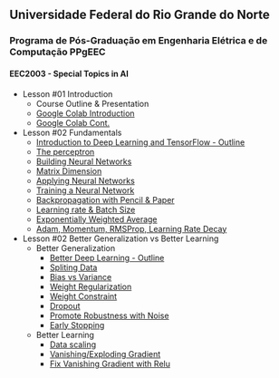 ## Universidade Federal do Rio Grande do Norte
### Programa de Pós-Graduação em Engenharia Elétrica e de Computação PPgEEC

#### EEC2003 - Special Topics in AI


- Lesson #01 Introduction
	- Course Outline & Presentation
	- [Google Colab Introduction](https://www.loom.com/share/8a4f0d34b3cb4d9ea04b6dcf0b3d1aca)
	- [Google Colab Cont.](https://www.loom.com/share/d96cb0af7d9c4416bfe8145c93248a11)
- Lesson #02 Fundamentals
	- [Introduction to Deep Learning and TensorFlow - Outline](https://www.loom.com/share/caeb19f6f7694bfdba3687a46b37298d)
	- [The perceptron](https://www.loom.com/share/bccf2bc2c7f24652b7b3b73825e0100f)
	- [Building Neural Networks](https://www.loom.com/share/f0ca49107b52458699210cbda8d3cb76)
	- [Matrix Dimension](https://www.loom.com/share/31862a3448f6427097e16adc773592a1)
	- [Applying Neural Networks](https://www.loom.com/share/f5ef63a357604bcebb577458cbfe85f6)
	- [Training a Neural Network](https://www.loom.com/share/38f251f7949d4d3c99097395ab9e3b74)
	- [Backpropagation with Pencil & Paper](https://www.loom.com/share/7093fed68d7342b189ef2f9b85e93b2d)
	- [Learning rate & Batch Size](https://www.loom.com/share/183248cfec9f46a5bc0ae7ec410aa291)
	- [Exponentially Weighted Average](https://www.loom.com/share/b84b1452ab5d4193b63481910d9323b1)
	- [Adam, Momentum, RMSProp, Learning Rate Decay](https://www.loom.com/share/101a5956c6f04d31843f37c4be089978)
- Lesson #02 Better Generalization vs Better Learning
	- Better Generalization
		- [Better Deep Learning - Outline](https://www.loom.com/share/33ceae6510ca4321b95425efc7c7828e)
		- [Spliting Data](https://www.loom.com/share/436be4492b0549baba57c52d40941cc3)
		- [Bias vs Variance](https://www.loom.com/share/9cc90385906d458b9baafc19c686cc8e)
		- [Weight Regularization](https://www.loom.com/share/6f8e8101bee243318302cb3742fbdb8c)
		- [Weight Constraint](https://www.loom.com/share/b65c8294dcda4746a0a9a9c9ea3b5cb4)
		- [Dropout](https://www.loom.com/share/c32f0a35d56b426ca988e05926787936)
		- [Promote Robustness with Noise](https://www.loom.com/share/ed48470b14a3460eac572dcf9d8838c9)
		- [Early Stopping](https://www.loom.com/share/c738eed439a34794a6b99c555b99afad)
	- Better Learning
		- [Data scaling](https://www.loom.com/share/7008b640440d412498578e27b8557471)
		- [Vanishing/Exploding Gradient](https://www.loom.com/share/fb427d71b7a74e2dab226445941d2d41)
		- [Fix Vanishing Gradient with Relu](https://www.loom.com/share/0cdfb9ba531540fca075444f7d732fc6)
